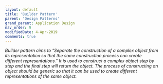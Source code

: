```yaml
---
layout: default
title: 'Builder Pattern'
parent: 'Design Patterns'
grand_parent: Application Design
nav_order: 9
modifiedDate: 4-Apr-2019
comments: true
---
```

<em> Builder pattern aims to “Separate the construction of a complex object from its representation so that the same construction process can create different representations.” It is used to construct a complex object step by step and the final step will return the object. The process of constructing an object should be generic so that it can be used to create different representations of the same object.</em>
